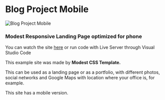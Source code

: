 # Blog Project Mobile

![Blog Project Mobile](https://user-images.githubusercontent.com/111534055/225522597-9a6cfa8d-5e79-4ff6-a66b-154bbe7f8717.gif)

### Modest Responsive Landing Page optimized for phone

You can watch the site [here](https://levvaschenko.github.io/blog-project-mobile/) or run code with Live Server through Visual Studio Code

This example site was made by **Modest CSS Template.**

This can be used as a landing page or as a portfolio, with different photos, social networks and Google Maps with location where your office is, for example.

This site has a mobile version.
